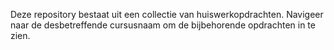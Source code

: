 Deze repository bestaat uit een collectie van huiswerkopdrachten. Navigeer naar de desbetreffende cursusnaam om de bijbehorende opdrachten in te zien.